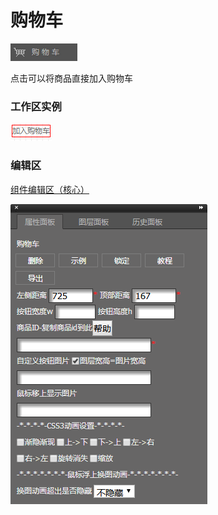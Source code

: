 # 购物车

![](/assets/wwqq_10.jpg)

点击可以将商品直接加入购物车

### 工作区实例

![](/assets/QQ10-1.png)

### 编辑区

[组件编辑区（核心）](/chapter1/gong-ju-jie-mian/zu-jian-bian-ji-qu-ff08-he-xin-ff09.md)

![](/assets/QQ10-2.png)

